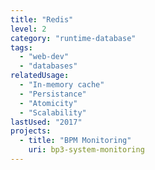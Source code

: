 ```yaml
---
title: "Redis"
level: 2
category: "runtime-database"
tags:
  - "web-dev"
  - "databases"
relatedUsage:
  - "In-memory cache"
  - "Persistance"
  - "Atomicity"
  - "Scalability"
lastUsed: "2017"
projects:
  - title: "BPM Monitoring"
    uri: bp3-system-monitoring
---
```

